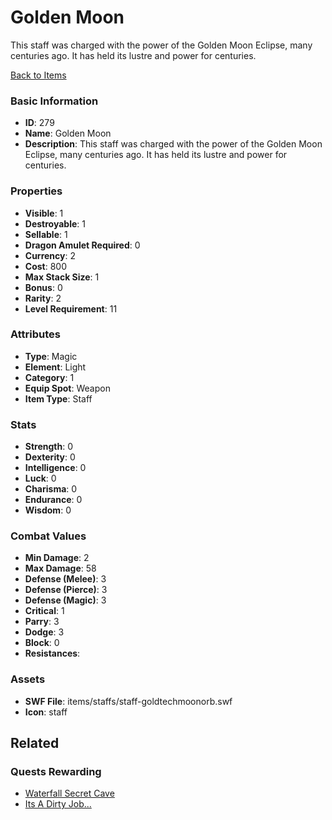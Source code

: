 # Golden Moon

This staff was charged with the power of the Golden Moon Eclipse, many centuries ago. It has held its lustre and power for centuries.

[Back to Items](../items.md)

### Basic Information

- **ID**: 279
- **Name**: Golden Moon
- **Description**: This staff was charged with the power of the Golden Moon Eclipse, many centuries ago. It has held its lustre and power for centuries.

### Properties

- **Visible**: 1
- **Destroyable**: 1
- **Sellable**: 1
- **Dragon Amulet Required**: 0
- **Currency**: 2
- **Cost**: 800
- **Max Stack Size**: 1
- **Bonus**: 0
- **Rarity**: 2
- **Level Requirement**: 11

### Attributes

- **Type**: Magic
- **Element**: Light
- **Category**: 1
- **Equip Spot**: Weapon
- **Item Type**: Staff

### Stats

- **Strength**: 0
- **Dexterity**: 0
- **Intelligence**: 0
- **Luck**: 0
- **Charisma**: 0
- **Endurance**: 0
- **Wisdom**: 0

### Combat Values

- **Min Damage**: 2
- **Max Damage**: 58
- **Defense (Melee)**: 3
- **Defense (Pierce)**: 3
- **Defense (Magic)**: 3
- **Critical**: 1
- **Parry**: 3
- **Dodge**: 3
- **Block**: 0
- **Resistances**: 

### Assets

- **SWF File**: items/staffs/staff-goldtechmoonorb.swf
- **Icon**: staff

## Related

### Quests Rewarding

- [Waterfall Secret Cave](../quests/21-waterfall-secret-cave.md)
- [Its A Dirty Job...](../quests/25-its-a-dirty-job.md)

